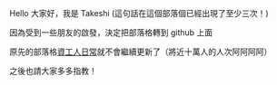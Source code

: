 Hello 大家好，我是 Takeshi (這句話在這個部落個已經出現了至少三次！)

因為受到一些朋友的啟發，決定把部落格轉到 github 上面

原先的部落格[資工人日常](http://csenichijou.blogspot.com)就不會繼續更新了（將近十萬人的人次阿阿阿阿）

之後也請大家多多指教！
